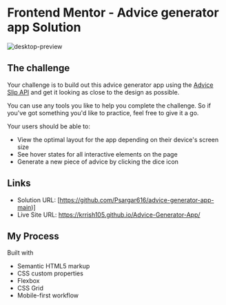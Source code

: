 # Frontend Mentor - Advice generator app Solution


![desktop-preview](https://github.com/Psargar616/advice-generator-app-main/assets/59874378/b71c4ea8-cb17-4894-88a0-d234484a673d)


## The challenge

Your challenge is to build out this advice generator app using the [Advice Slip API](https://api.adviceslip.com) and get it looking as close to the design as possible.

You can use any tools you like to help you complete the challenge. So if you've got something you'd like to practice, feel free to give it a go.

Your users should be able to:

- View the optimal layout for the app depending on their device's screen size
- See hover states for all interactive elements on the page
- Generate a new piece of advice by clicking the dice icon


## Links

- Solution URL: [https://github.com/Psargar616/advice-generator-app-main)]
- Live Site URL: https://krrish105.github.io/Advice-Generator-App/
  
## My Process
   Built with
  - Semantic HTML5 markup
  - CSS custom properties
  - Flexbox
  - CSS Grid
  - Mobile-first workflow








